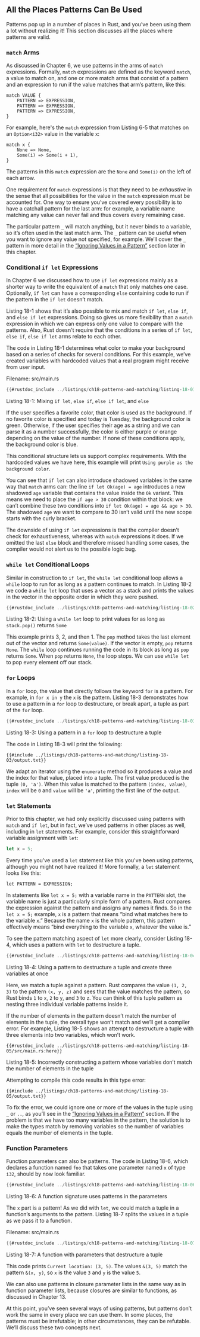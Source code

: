 ## All the Places Patterns Can Be Used

Patterns pop up in a number of places in Rust, and you’ve been using them a lot
without realizing it! This section discusses all the places where patterns are
valid.

### `match` Arms

As discussed in Chapter 6, we use patterns in the arms of `match` expressions.
Formally, `match` expressions are defined as the keyword `match`, a value to
match on, and one or more match arms that consist of a pattern and an
expression to run if the value matches that arm’s pattern, like this:

```text
match VALUE {
    PATTERN => EXPRESSION,
    PATTERN => EXPRESSION,
    PATTERN => EXPRESSION,
}
```

For example, here's the `match` expression from Listing 6-5 that matches on an
`Option<i32>` value in the variable `x`:

```rust,ignore
match x {
    None => None,
    Some(i) => Some(i + 1),
}
```

The patterns in this `match` expression are the `None` and `Some(i)` on the
left of each arrow.

One requirement for `match` expressions is that they need to be *exhaustive* in
the sense that all possibilities for the value in the `match` expression must
be accounted for. One way to ensure you’ve covered every possibility is to have
a catchall pattern for the last arm: for example, a variable name matching any
value can never fail and thus covers every remaining case.

The particular pattern `_` will match anything, but it never binds to a
variable, so it’s often used in the last match arm. The `_` pattern can be
useful when you want to ignore any value not specified, for example. We’ll
cover the `_` pattern in more detail in the [“Ignoring Values in a
Pattern”][ignoring-values-in-a-pattern]<!-- ignore --> section later in this
chapter.

### Conditional `if let` Expressions

In Chapter 6 we discussed how to use `if let` expressions mainly as a shorter
way to write the equivalent of a `match` that only matches one case.
Optionally, `if let` can have a corresponding `else` containing code to run if
the pattern in the `if let` doesn’t match.

Listing 18-1 shows that it’s also possible to mix and match `if let`, `else
if`, and `else if let` expressions. Doing so gives us more flexibility than a
`match` expression in which we can express only one value to compare with the
patterns. Also, Rust doesn't require that the conditions in a series of `if
let`, `else if`, `else if let` arms relate to each other.

The code in Listing 18-1 determines what color to make your background based on
a series of checks for several conditions. For this example, we’ve created
variables with hardcoded values that a real program might receive from user
input.

<span class="filename">Filename: src/main.rs</span>

```rust
{{#rustdoc_include ../listings/ch18-patterns-and-matching/listing-18-01/src/main.rs}}
```

<span class="caption">Listing 18-1: Mixing `if let`, `else if`, `else if let`,
and `else`</span>

If the user specifies a favorite color, that color is used as the background.
If no favorite color is specified and today is Tuesday, the background color is
green. Otherwise, if the user specifies their age as a string and we can parse
it as a number successfully, the color is either purple or orange depending on
the value of the number. If none of these conditions apply, the background
color is blue.

This conditional structure lets us support complex requirements. With the
hardcoded values we have here, this example will print `Using purple as the
background color`.

You can see that `if let` can also introduce shadowed variables in the same way
that `match` arms can: the line `if let Ok(age) = age` introduces a new
shadowed `age` variable that contains the value inside the `Ok` variant. This
means we need to place the `if age > 30` condition within that block: we can’t
combine these two conditions into `if let Ok(age) = age && age > 30`. The
shadowed `age` we want to compare to 30 isn’t valid until the new scope starts
with the curly bracket.

The downside of using `if let` expressions is that the compiler doesn’t check
for exhaustiveness, whereas with `match` expressions it does. If we omitted the
last `else` block and therefore missed handling some cases, the compiler would
not alert us to the possible logic bug.

### `while let` Conditional Loops

Similar in construction to `if let`, the `while let` conditional loop allows a
`while` loop to run for as long as a pattern continues to match. In Listing
18-2 we code a `while let` loop that uses a vector as a stack and prints the
values in the vector in the opposite order in which they were pushed.

```rust
{{#rustdoc_include ../listings/ch18-patterns-and-matching/listing-18-02/src/main.rs:here}}
```

<span class="caption">Listing 18-2: Using a `while let` loop to print values
for as long as `stack.pop()` returns `Some`</span>

This example prints 3, 2, and then 1. The `pop` method takes the last element
out of the vector and returns `Some(value)`. If the vector is empty, `pop`
returns `None`. The `while` loop continues running the code in its block as
long as `pop` returns `Some`. When `pop` returns `None`, the loop stops. We can
use `while let` to pop every element off our stack.

### `for` Loops

In a `for` loop, the value that directly follows the keyword `for` is a
pattern. For example, in `for x in y` the `x` is the pattern. Listing 18-3
demonstrates how to use a pattern in a `for` loop to destructure, or break
apart, a tuple as part of the `for` loop.

```rust
{{#rustdoc_include ../listings/ch18-patterns-and-matching/listing-18-03/src/main.rs:here}}
```

<span class="caption">Listing 18-3: Using a pattern in a `for` loop to
destructure a tuple</span>

The code in Listing 18-3 will print the following:

```console
{{#include ../listings/ch18-patterns-and-matching/listing-18-03/output.txt}}
```

We adapt an iterator using the `enumerate` method so it produces a value and
the index for that value, placed into a tuple. The first value produced is the
tuple `(0, 'a')`. When this value is matched to the pattern `(index, value)`,
`index` will be `0` and `value` will be `'a'`, printing the first line of the
output.

### `let` Statements

Prior to this chapter, we had only explicitly discussed using patterns with
`match` and `if let`, but in fact, we’ve used patterns in other places as well,
including in `let` statements. For example, consider this straightforward
variable assignment with `let`:

```rust
let x = 5;
```

Every time you've used a `let` statement like this you've been using patterns,
although you might not have realized it! More formally, a `let` statement looks
like this:

```text
let PATTERN = EXPRESSION;
```

In statements like `let x = 5;` with a variable name in the `PATTERN` slot, the
variable name is just a particularly simple form of a pattern. Rust compares
the expression against the pattern and assigns any names it finds. So in the
`let x = 5;` example, `x` is a pattern that means “bind what matches here to
the variable `x`.” Because the name `x` is the whole pattern, this pattern
effectively means “bind everything to the variable `x`, whatever the value is.”

To see the pattern matching aspect of `let` more clearly, consider Listing
18-4, which uses a pattern with `let` to destructure a tuple.

```rust
{{#rustdoc_include ../listings/ch18-patterns-and-matching/listing-18-04/src/main.rs:here}}
```

<span class="caption">Listing 18-4: Using a pattern to destructure a tuple and
create three variables at once</span>

Here, we match a tuple against a pattern. Rust compares the value `(1, 2, 3)`
to the pattern `(x, y, z)` and sees that the value matches the pattern, so Rust
binds `1` to `x`, `2` to `y`, and `3` to `z`. You can think of this tuple
pattern as nesting three individual variable patterns inside it.

If the number of elements in the pattern doesn’t match the number of elements
in the tuple, the overall type won’t match and we’ll get a compiler error. For
example, Listing 18-5 shows an attempt to destructure a tuple with three
elements into two variables, which won’t work.

```rust,ignore,does_not_compile
{{#rustdoc_include ../listings/ch18-patterns-and-matching/listing-18-05/src/main.rs:here}}
```

<span class="caption">Listing 18-5: Incorrectly constructing a pattern whose
variables don’t match the number of elements in the tuple</span>

Attempting to compile this code results in this type error:

```console
{{#include ../listings/ch18-patterns-and-matching/listing-18-05/output.txt}}
```

To fix the error, we could ignore one or more of the values in the tuple using
`_` or `..`, as you’ll see in the [“Ignoring Values in a
Pattern”][ignoring-values-in-a-pattern]<!-- ignore --> section. If the problem
is that we have too many variables in the pattern, the solution is to make the
types match by removing variables so the number of variables equals the number
of elements in the tuple.

### Function Parameters

Function parameters can also be patterns. The code in Listing 18-6, which
declares a function named `foo` that takes one parameter named `x` of type
`i32`, should by now look familiar.

```rust
{{#rustdoc_include ../listings/ch18-patterns-and-matching/listing-18-06/src/main.rs:here}}
```

<span class="caption">Listing 18-6: A function signature uses patterns in the
parameters</span>

The `x` part is a pattern! As we did with `let`, we could match a tuple in a
function’s arguments to the pattern. Listing 18-7 splits the values in a tuple
as we pass it to a function.

<span class="filename">Filename: src/main.rs</span>

```rust
{{#rustdoc_include ../listings/ch18-patterns-and-matching/listing-18-07/src/main.rs}}
```

<span class="caption">Listing 18-7: A function with parameters that destructure
a tuple</span>

This code prints `Current location: (3, 5)`. The values `&(3, 5)` match the
pattern `&(x, y)`, so `x` is the value `3` and `y` is the value `5`.

We can also use patterns in closure parameter lists in the same way as in
function parameter lists, because closures are similar to functions, as
discussed in Chapter 13.

At this point, you’ve seen several ways of using patterns, but patterns don’t
work the same in every place we can use them. In some places, the patterns must
be irrefutable; in other circumstances, they can be refutable. We’ll discuss
these two concepts next.

[ignoring-values-in-a-pattern]:
ch19-03-pattern-syntax.html#ignoring-values-in-a-pattern
